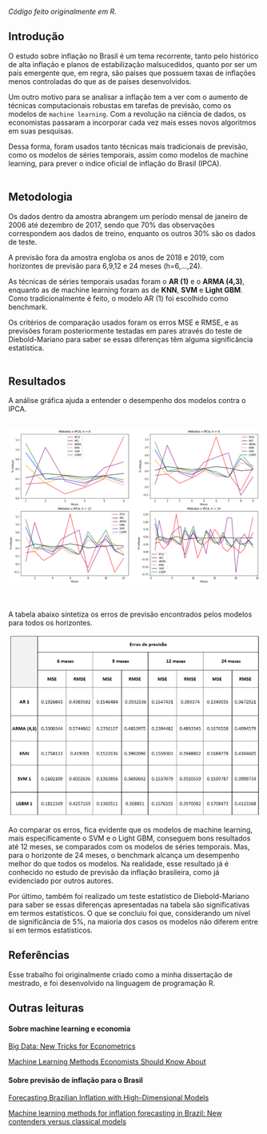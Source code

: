 *Código feito originalmente em R.*

## Introdução

O estudo sobre inflação no Brasil é um tema recorrente, tanto pelo histórico de alta inflação e planos de estabilização malsucedidos, quanto por ser um país emergente que, em regra, são países que possuem taxas de inflações menos controladas do que as de países desenvolvidos.

Um outro motivo para se analisar a inflação tem a ver com o aumento de técnicas computacionais robustas em tarefas de previsão, como os modelos de `machine learning`. Com a revolução na ciência de dados, os economistas passaram a incorporar cada vez mais esses novos algoritmos em suas pesquisas. 

Dessa forma, foram usados tanto técnicas mais tradicionais de previsão, como os modelos de séries temporais, assim como modelos de machine learning, para prever o índice oficial de inflação do Brasil (IPCA). 
<br><br>

## Metodologia
Os dados dentro da amostra abrangem um período mensal de janeiro de 2006 até dezembro de 2017, sendo que 70% das observações correspondem aos dados de treino, enquanto os outros 30% são os dados de teste. 

A previsão fora da amostra engloba os anos de 2018 e 2019, com horizontes de previsão para 6,9,12 e 24 meses (h=6,...,24).

As técnicas de séries temporais usadas foram o **AR (1)** e o **ARMA (4,3)**, enquanto as de machine learning foram as de **KNN**, **SVM** e **Light GBM**. Como tradicionalmente é feito, o modelo AR (1) foi escolhido como benchmark.

Os critérios de comparação usados foram os erros MSE e RMSE, e as previsões foram posteriormente testadas em pares através do teste de Diebold-Mariano para saber se essas diferenças têm alguma significância estatística.
<br><br>

## Resultados
A análise gráfica ajuda a entender o desempenho dos modelos contra o IPCA. <br><br>

![](img/metodosXipca.png)

<br><br>
A tabela abaixo sintetiza os erros de previsão encontrados pelos modelos para todos os horizontes.

![](dados/MSE_RMSE_modelos.png)



Ao comparar os erros, fica evidente que os modelos de machine learning, mais especificamente o SVM e o Light GBM, conseguem bons resultados até 12 meses, se comparados com os modelos de séries temporais. Mas, para o horizonte de 24 meses, o benchmark alcança um desempenho melhor do que todos os modelos. Na realidade, esse resultado já é conhecido no estudo de previsão da inflação brasileira, como já evidenciado por outros autores.


Por último, também foi realizado um teste estatístico de Diebold-Mariano para saber se essas diferenças apresentadas na tabela são significativas em termos estatísticos. O que se concluiu foi que, considerando um nível de significância de 5%, na maioria dos casos os modelos não diferem entre si em termos estatísticos.


## Referências

Esse trabalho foi originalmente criado como a minha dissertação de mestrado, e foi desenvolvido na linguagem de programação R. 


## Outras leituras
#### Sobre machine learning e economia
[Big Data: New Tricks for Econometrics](https://www.aeaweb.org/articles?id=10.1257/jep.28.2.3) <p>
[Machine Learning Methods Economists Should Know About](https://arxiv.org/pdf/1903.10075) <p><p>

#### Sobre previsão de inflação para o Brasil
[Forecasting Brazilian Inflation with High-Dimensional Models](https://periodicos.fgv.br/bre/article/view/52273) <p>
[Machine learning methods for inflation forecasting in Brazil: New contenders versus classical models](https://www.bcb.gov.br/pec/wps/ingl/wps561.pdf)<p>










